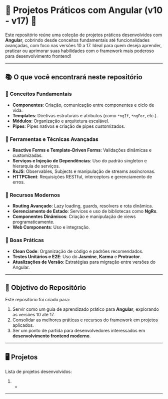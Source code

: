 # 🌟 Projetos Práticos com Angular (v10 - v17) 🚀

Este repositório reúne uma coleção de projetos práticos desenvolvidos com **Angular**, cobrindo desde conceitos fundamentais até funcionalidades avançadas, com foco nas versões 10 a 17. Ideal para quem deseja aprender, praticar ou aprimorar suas habilidades com o framework mais poderoso para desenvolvimento frontend!  

---

## 📚 **O que você encontrará neste repositório**

### 🔹 **Conceitos Fundamentais**
- **Componentes**: Criação, comunicação entre componentes e ciclo de vida.  
- **Templates**: Diretivas estruturais e atributos (como `*ngIf`, `*ngFor`, etc.).  
- **Módulos**: Organização e arquitetura escalável.  
- **Pipes**: Pipes nativos e criação de pipes customizados.

### 🔹 **Ferramentas e Técnicas Avançadas**
- **Reactive Forms e Template-Driven Forms**: Validações dinâmicas e customizadas.  
- **Serviços e Injeção de Dependências**: Uso do padrão singleton e hierarquia de serviços.  
- **RxJS**: Observables, Subjects e manipulação de streams assíncronas.  
- **HTTPClient**: Requisições RESTful, interceptors e gerenciamento de erros.  

### 🔹 **Recursos Modernos**
- **Routing Avançado**: Lazy loading, guards, resolvers e rota dinâmica.  
- **Gerenciamento de Estado**: Services e uso de bibliotecas como **NgRx**.  
- **Componentes Dinâmicos**: Criação e manipulação de views programaticamente.  
- **Web Components**: Uso e integração.  

### 🔹 **Boas Práticas**
- **Clean Code**: Organização de código e padrões recomendados.  
- **Testes Unitários e E2E**: Uso do **Jasmine**, **Karma** e **Protractor**.  
- **Atualizações de Versão**: Estratégias para migração entre versões do Angular.  

---

## 🎯 **Objetivo do Repositório**
Este repositório foi criado para:  
1. Servir como um guia de aprendizado prático para **Angular**, explorando as versões 10 até 17.  
2. Consolidar as melhores práticas e recursos do framework em projetos aplicados.  
3. Ser um ponto de partida para desenvolvedores interessados em **desenvolvimento frontend moderno**.  

---

## 🖥️ **Projetos**

Lista de projetos desenvolvidos:
1. -

---
